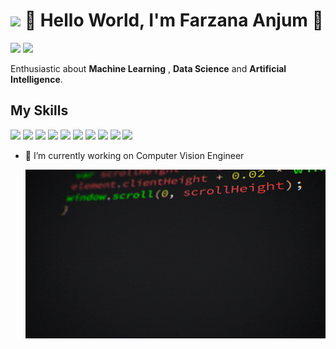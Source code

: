
 <h1><img src="https://github.com/suhasmaddali/GIF-files/blob/main/machine%20learning%20gif%20file.gif" width="75" /> 👋 Hello World, I'm Farzana Anjum 👋</h1>

   [![](https://img.shields.io/badge/LinkedIn-0077B5?style=for-the-badge&logo=linkedin&logoColor=white)](https://www.linkedin.com/in/farzana-anjum-330613140/) [![](https://img.shields.io/badge/Kaggle-20BEFF?style=for-the-badge&logo=Kaggle&logoColor=white)](https://www.kaggle.com/farzana1)


Enthusiastic about __Machine Learning__ , __Data Science__ and __Artificial Intelligence__.


<h2> My Skills </h2>

[![](https://img.shields.io/badge/Python-FFD43B?style=for-the-badge&logo=python&logoColor=darkgreen)](https://www.python.org)  [![](https://img.shields.io/badge/TensorFlow-FF6F00?style=for-the-badge&logo=TensorFlow&logoColor=white)](https://www.tensorflow.org) [![](https://img.shields.io/badge/Keras-D00000?style=for-the-badge&logo=Keras&logoColor=white)](https://keras.io) [![](https://img.shields.io/badge/PyTorch-EE4C2C?style=for-the-badge&logo=PyTorch&logoColor=white)](https://pytorch.org)  [![](https://img.shields.io/badge/Numpy-777BB4?style=for-the-badge&logo=numpy&logoColor=white)](https://numpy.org) [![](https://img.shields.io/badge/Pandas-2C2D72?style=for-the-badge&logo=pandas&logoColor=white)](https://pandas.pydata.org)  [![](https://img.shields.io/badge/Plotly-239120?style=for-the-badge&logo=plotly&logoColor=white)](https://plotly.com) [![](https://img.shields.io/badge/scikit_learn-F7931E?style=for-the-badge&logo=scikit-learn&logoColor=white)](https://scikit-learn.org/stable/) [![](https://img.shields.io/badge/SciPy-654FF0?style=for-the-badge&logo=SciPy&logoColor=white)](https://www.scipy.org) [![](https://img.shields.io/badge/conda-342B029.svg?&style=for-the-badge&logo=anaconda&logoColor=white)](https://www.anaconda.com) 



- 🔭 I’m currently working on Computer Vision Engineer
   
   
     <img src = "https://github.com/suhasmaddali/GIF-files/blob/main/programming-gif.gif"/>       
